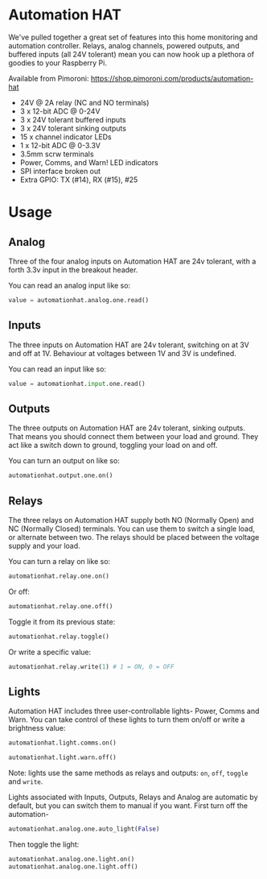 # Automation HAT

We've pulled together a great set of features into this home monitoring and automation controller. Relays, analog channels, powered outputs, and buffered inputs (all 24V tolerant) mean you can now hook up a plethora of goodies to your Raspberry Pi.

Available from Pimoroni: https://shop.pimoroni.com/products/automation-hat

* 24V @ 2A relay (NC and NO terminals)
* 3 x 12-bit ADC @ 0-24V
* 3 x 24V tolerant buffered inputs
* 3 x 24V tolerant sinking outputs
* 15 x channel indicator LEDs
* 1 x 12-bit ADC @ 0-3.3V
* 3.5mm scrw terminals
* Power, Comms, and Warn! LED indicators
* SPI interface broken out
* Extra GPIO: TX (#14), RX (#15), #25

# Usage

## Analog

Three of the four analog inputs on Automation HAT are 24v tolerant, with a forth 3.3v input in the breakout header.

You can read an analog input like so:

```python
value = automationhat.analog.one.read()
```

## Inputs

The three inputs on Automation HAT are 24v tolerant, switching on at 3V and off at 1V. Behaviour at voltages between 1V and 3V is undefined.

You can read an input like so:

```python
value = automationhat.input.one.read()
```

## Outputs

The three outputs on Automation HAT are 24v tolerant, sinking outputs. That means you should connect them between your load and ground. They act like a switch down to ground, toggling your load on and off.

You can turn an output on like so:

```python
automationhat.output.one.on()
```

## Relays

The three relays on Automation HAT supply both NO (Normally Open) and NC (Normally Closed) terminals. You can use them to switch a single load, or alternate between two. The relays should be placed between the voltage supply and your load.

You can turn a relay on like so:

```python
automationhat.relay.one.on()
```

Or off:

```python
automationhat.relay.one.off()
```

Toggle it from its previous state:

```python
automationhat.relay.toggle()
```

Or write a specific value:

```python
automationhat.relay.write(1) # 1 = ON, 0 = OFF
```

## Lights

Automation HAT includes three user-controllable lights- Power, Comms and Warn. You can take control of these lights to turn them on/off or write a brightness value:

```python
automationhat.light.comms.on()
```

```python
automationhat.light.warn.off()
```

Note: lights use the same methods as relays and outputs: `on`, `off`, `toggle` and `write`.

Lights associated with Inputs, Outputs, Relays and Analog are automatic by default, but you can switch them to manual if you want. First turn off the automation-

```python
automationhat.analog.one.auto_light(False)
```

Then toggle the light:

```python
automationhat.analog.one.light.on()
automationhat.analog.one.light.off()
```

